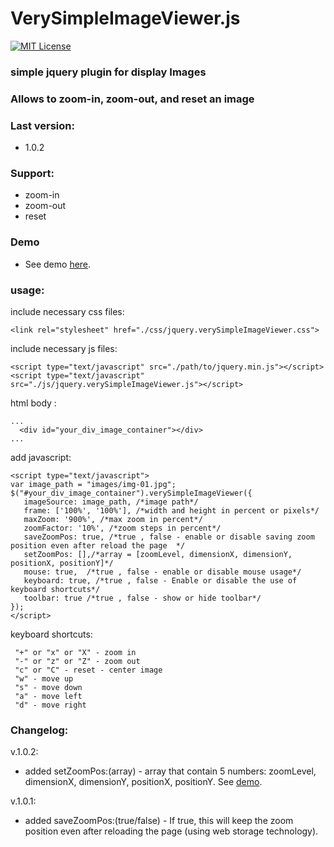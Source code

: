 VerySimpleImageViewer.js
==========
[![MIT License][license-image]][license-url]

[license-image]: http://img.shields.io/badge/license-MIT-blue.svg?style=flat
[license-url]: LICENSE

### simple jquery plugin for display Images 
### Allows to zoom-in, zoom-out, and reset an image

### Last version:
* 1.0.2

### Support:
* zoom-in
* zoom-out
* reset

### Demo
* See demo <a href="https://meshesha.github.io/verySimpleImageViewer/" target="_blank">here</a>.

###  usage:
 include necessary css files:
 ```
<link rel="stylesheet" href="./css/jquery.verySimpleImageViewer.css">
```
 include necessary js files:
 ```
<script type="text/javascript" src="./path/to/jquery.min.js"></script>
<script type="text/javascript" src="./js/jquery.verySimpleImageViewer.js"></script>
 ```
 html body :
 ```
 ...
   <div id="your_div_image_container"></div>
 ...
 ```
 add javascript:
 ```
<script type="text/javascript">
 var image_path = "images/img-01.jpg";
 $("#your_div_image_container").verySimpleImageViewer({
    imageSource: image_path, /*image path*/
    frame: ['100%', '100%'], /*width and height in percent or pixels*/
    maxZoom: '900%', /*max zoom in percent*/
    zoomFactor: '10%', /*zoom steps in percent*/
    saveZoomPos: true, /*true , false - enable or disable saving zoom position even after reload the page  */
    setZoomPos: [],/*array = [zoomLevel, dimensionX, dimensionY, positionX, positionY]*/
    mouse: true,  /*true , false - enable or disable mouse usage*/
    keyboard: true, /*true , false - Enable or disable the use of keyboard shortcuts*/
    toolbar: true /*true , false - show or hide toolbar*/
 });
</script>
 ``` 
 keyboard shortcuts:
 ```
  "+" or "x" or "X" - zoom in
  "-" or "z" or "Z" - zoom out
  "c" or "C" - reset - center image
  "w" - move up
  "s" - move down
  "a" - move left
  "d" - move right
 ```
 
###  Changelog:
 v.1.0.2:
 - added setZoomPos:(array) -  array that contain 5 numbers: zoomLevel, dimensionX, dimensionY, positionX, positionY. See <a href="https://meshesha.github.io/verySimpleImageViewer/" target="_blank">demo</a>.
 
 v.1.0.1:
 - added saveZoomPos:(true/false) -  If true, this will keep the zoom position even after reloading the page (using web storage technology).
